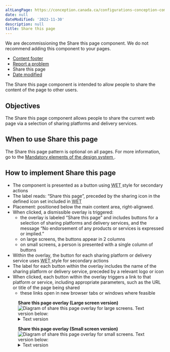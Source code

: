 ```yaml
---
altLangPage: https://conception.canada.ca/configurations-conception-communes/partagez-page.html
date: null
dateModified: '2022-11-30'
description: null
title: Share this page
---
```



<div>
<section class="alert alert-warning">
  <p>We are decommissioning the Share this page component. We do not recommend adding this component to your pages.</p>
</section>
  <div class="gc-stp-stp">
   <div class="row">
    <ul class="toc lst-spcd col-md-12">
     <li class="col-md-4 col-sm-6">
      <a class="list-group-item" href="site-footer-content.html">
       Content footer
      </a>
     </li>
     <li class="col-md-4 col-sm-6">
      <a class="list-group-item" href="report-problem.html">
       Report a problem
      </a>
     </li>
     <li class="col-md-4 col-sm-6">
      <a class="list-group-item active">
       Share this page
      </a>
     </li>
     <li class="col-md-4 col-sm-6">
      <a class="list-group-item" href="date-modified.html">
       Date modified
      </a>
     </li>
    </ul>
   </div>
  </div>
  <section>
   <p>
    The Share this page component is intended to allow people to share the content of the page to other users.
   </p>
   <section>
    <h2>
     Objectives
    </h2>
    <p>
     The Share this page component allows people to share the current web page via a selection of sharing platforms
			and delivery services.
    </p>
   </section>
   <section>
    <h2>
     When to use Share this page
    </h2>
    <p>
     The Share this page pattern is optional on all pages. For more information, go to the
     <a href="{{ site.url }}/architecture/mandatory-elements.html#header-footer">
      Mandatory
				elements of the design system
     </a>
     .
    </p>
   </section>
   <section>
    <h2>
     How to implement Share this page
    </h2>
    <ul>
     <li>
      The component is presented as a button using
      <abbr title="Web Experience Toolkit">
       WET
      </abbr>
      style for
				secondary actions
     </li>
     <li>
      The label reads: “Share this page”, preceded by the sharing icon in the defined icon set included in
      <abbr title="Web Experience Toolkit">
       WET
      </abbr>
     </li>
     <li>
      Placement: positioned below the main content area, right-alignwed.
     </li>
     <li>
      When clicked, a dismissible overlay is triggered:
      <ul>
       <li>
        the overlay is labeled “Share this page” and includes buttons for a selection of sharing platforms and
						delivery services, and the message “No endorsement of any products or services is expressed or implied.”
       </li>
       <li>
        on large screens, the buttons appear in 2 columns
       </li>
       <li>
        on small screens, a person is presented with a single column of buttons
       </li>
      </ul>
     </li>
     <li>
      Within the overlay, the button for each sharing platform or delivery service uses
      <abbr title="Web Experience Toolkit">
       WET
      </abbr>
      style for secondary actions
     </li>
     <li>
      The label for each button within the overlay includes the name of the sharing platform or delivery service,
				preceded by a relevant logo or icon
     </li>
     <li>
      When clicked, each button within the overlay triggers a link to that platform or service, including
				appropriate parameters, such as the URL or title of the page being shared
      <ul>
       <li>
        these links open in new browser tabs or windows where feasible
       </li>
      </ul>
     </li>
    </ul>
    <figure class="mrgn-bttm-lg">
     <figcaption>
      <b>
       Share this page overlay (Large screen version)
      </b>
     </figcaption>
     <img alt="Diagram of share this page overlay for large screens. Text version below:" class="img-responsive" src="https://www.canada.ca/content/dam/tbs-sct/images/government-communications/canada-content-style-guide/share-this-page-overlay-en.jpg"/>
     <details>
      <summary class="wb-toggle" data-toggle='{"print":"on"}'>
       Text version
      </summary>
      <p>
       This large screen example of “share this page” contains links to various social media platforms.
      </p>
     </details>
    </figure>
    <figure class="mrgn-bttm-lg">
     <figcaption>
      <b>
       Share this page overlay (Small screen version)
      </b>
     </figcaption>
     <img alt="Diagram of share this page overlay for small screens. Text version below:" class="img-responsive" src="https://www.canada.ca/content/dam/tbs-sct/images/government-communications/canada-content-style-guide/share-this-page-overlay-small-screen-eng.jpg"/>
     <details>
      <summary class="wb-toggle" data-toggle='{"print":"on"}'>
       Text version
      </summary>
      <p>
       This small screen example of “share this page” contains links to various social media platforms that are
					arranged in one column.
      </p>
     </details>
    </figure>
   </section>
  </section>
</div>

